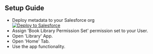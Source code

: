 ## Setup Guide

- Deploy metadata to your Salesforce org
<br/><a href="https://githubsfdeploy.herokuapp.com/app/githubdeploy/makskasyanchuk/redtag-preparation-task"><img alt="Deploy to Salesforce"
       src="https://raw.githubusercontent.com/afawcett/githubsfdeploy/master/deploy.png"></a>
- Assign 'Book Library Permission Set' permission set to your User.
- Open 'Library' App.
- Open 'Home' Tab.
- Use the app functionality.





